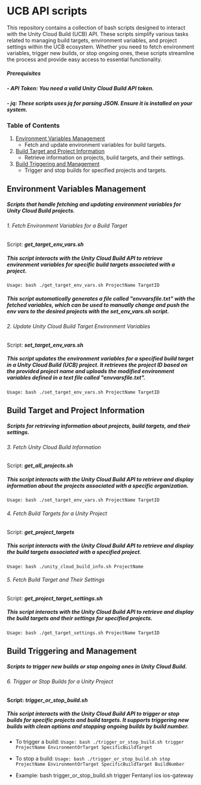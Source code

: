 # UCB API scripts

This repository contains a collection of bash scripts designed to interact with the Unity Cloud Build (UCB) API. These scripts simplify various tasks related to managing build targets, environment variables, and project settings within the UCB ecosystem. Whether you need to fetch environment variables, trigger new builds, or stop ongoing ones, these scripts streamline the process and provide easy access to essential functionality.

##### Prerequisites
##### - API Token: You need a valid Unity Cloud Build API token.
##### - jq: These scripts uses jq for parsing JSON. Ensure it is installed on your system.

### Table of Contents
1. [Environment Variables Management](#environment-variables-management)
   - Fetch and update environment variables for build targets.
2. [Build Target and Project Information](#build-target-and-project-information)
   - Retrieve information on projects, build targets, and their settings.
3. [Build Triggering and Management](#build-triggering-and-management)
   - Trigger and stop builds for specified projects and targets.

## Environment Variables Management
##### Scripts that handle fetching and updating environment variables for Unity Cloud Build projects.   


###### 1. Fetch Environment Variables for a Build Target
Script: ***get_target_env_vars.sh***

##### This script interacts with the Unity Cloud Build API to retrieve environment variables for specific build targets associated with a project.

```Usage: bash ./get_target_env_vars.sh ProjectName TargetID```

##### This script automatically generates a file called "envvarsfile.txt" with the fetched variables, which can be used to manually change and push the env vars to the desired projects with the ***set_env_vars.sh*** script.


###### 2. Update Unity Cloud Build Target Environment Variables
Script: ***set_target_env_vars.sh***

##### This script updates the environment variables for a specified build target in a Unity Cloud Build (UCB) project. It retrieves the project ID based on the provided project name and uploads the modified environment variables defined in a text file called "envvarsfile.txt".

```Usage: bash ./set_target_env_vars.sh ProjectName TargetID```

## Build Target and Project Information
##### Scripts for retrieving information about projects, build targets, and their settings.


###### 3. Fetch Unity Cloud Build Information
Script: ***get_all_projects.sh***

##### This script interacts with the Unity Cloud Build API to retrieve and display information about the projects associated with a specific organization.

 ```Usage: bash ./set_target_env_vars.sh ProjectName TargetID```


###### 4. Fetch Build Targets for a Unity Project
Script: ***get_project_targets***

##### This script interacts with the Unity Cloud Build API to retrieve and display the build targets associated with a specified project.

```Usage: bash ./unity_cloud_build_info.sh ProjectName```


###### 5.  Fetch Build Target and Their Settings
Script: ***get_project_target_settings.sh***

##### This script interacts with the Unity Cloud Build API to retrieve and display the build targets and their settings for specified projects.
 
```Usage: bash ./get_target_settings.sh ProjectName TargetID```

## Build Triggering and Management
##### Scripts to trigger new builds or stop ongoing ones in Unity Cloud Build.

###### 6. Trigger or Stop Builds for a Unity Project
**Script:** ***trigger_or_stop_build.sh***

##### This script interacts with the Unity Cloud Build API to trigger or stop builds for specific projects and build targets. It supports triggering new builds with clean options and stopping ongoing builds by build number.

- To trigger a build:
```Usage: bash ./trigger_or_stop_build.sh trigger ProjectName EnvironmentOrTarget SpecificBuildTarget```

- To stop a build: 
```Usage: bash ./trigger_or_stop_build.sh stop ProjectName EnvironmentOrTarget SpecificBuildTarget BuildNumber```

- Example: bash trigger_or_stop_build.sh trigger Fentanyl ios ios-gateway


